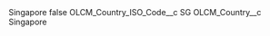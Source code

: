 <?xml version="1.0" encoding="UTF-8"?>
<CustomMetadata xmlns="http://soap.sforce.com/2006/04/metadata" xmlns:xsi="http://www.w3.org/2001/XMLSchema-instance" xmlns:xsd="http://www.w3.org/2001/XMLSchema">
    <label>Singapore</label>
    <protected>false</protected>
    <values>
        <field>OLCM_Country_ISO_Code__c</field>
        <value xsi:type="xsd:string">SG</value>
    </values>
    <values>
        <field>OLCM_Country__c</field>
        <value xsi:type="xsd:string">Singapore</value>
    </values>
</CustomMetadata>
